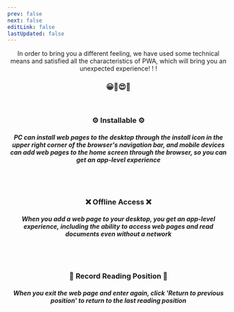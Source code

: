 ```yaml
---
prev: false
next: false
editLink: false
lastUpdated: false
---
```


<p align='center'>In order to bring you a different feeling, we have used some technical means and satisfied all the characteristics of PWA, which will bring you an unexpected experience! ! !
</p>

<h3 align='center'>😀🤩😍🥳</h3>

​        

<h3 align='center'>⚙️ Installable ⚙️</h3>

<h5 align='center'>PC can install web pages to the desktop through the install icon in the upper right corner of the browser's navigation bar, and mobile devices can add web pages to the home screen through the browser, so you can get an app-level experience</h5>

<img :src="$withBase('/pc-install.gif')" width='70%'/><img :src="$withBase('/mobile-install.gif')"  width='30%' align='right'/>





​        

<h3 align='center'>❌ Offline Access ❌</h3>

<h5 align='center'>When you add a web page to your desktop, you get an app-level experience, including the ability to access web pages and read documents even without a network</h5>

<img :src="$withBase('/pc-offline.gif')"  width='70%'/><img :src="$withBase('/mobile-offline.gif')"  width='30%' align='right' />




​       

<h3 align='center'>📍 Record Reading Position 📍</h3>

<h5 align='center'>When you exit the web page and enter again, click 'Return to previous position' to return to the last reading position</h5>

<img  :src="$withBase('/pc-back-to.gif')" width='70%' /><img :src="$withBase('/mobile-back-to.gif')"  width='30%' align='right'/>

